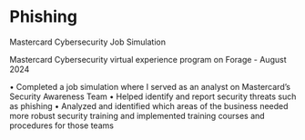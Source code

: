 # Phishing
Mastercard Cybersecurity Job Simulation

Mastercard Cybersecurity virtual experience program on Forage - August 2024

•	Completed a job simulation where I served as an analyst on Mastercard’s Security Awareness Team 
•	Helped identify and report security threats such as phishing 
•	Analyzed and identified which areas of the business needed more robust security training and implemented training courses and procedures for those teams
